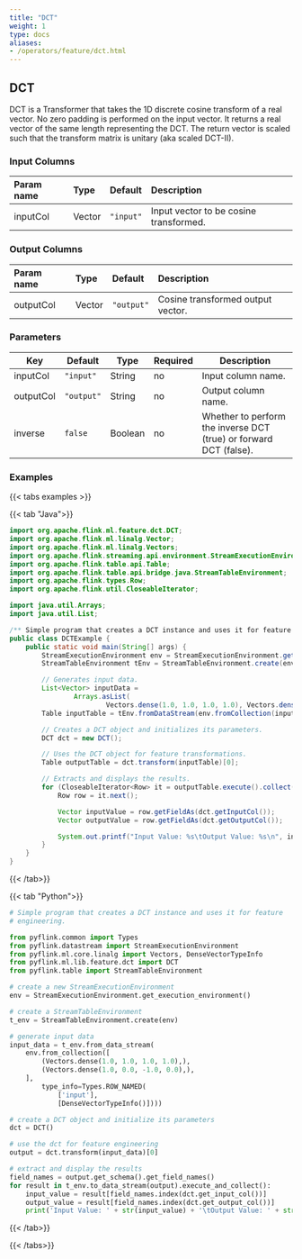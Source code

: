 ```yaml
---
title: "DCT"
weight: 1
type: docs
aliases:
- /operators/feature/dct.html
---
```


<!--
Licensed to the Apache Software Foundation (ASF) under one
or more contributor license agreements.  See the NOTICE file
distributed with this work for additional information
regarding copyright ownership.  The ASF licenses this file
to you under the Apache License, Version 2.0 (the
"License"); you may not use this file except in compliance
with the License.  You may obtain a copy of the License at

  http://www.apache.org/licenses/LICENSE-2.0

Unless required by applicable law or agreed to in writing,
software distributed under the License is distributed on an
"AS IS" BASIS, WITHOUT WARRANTIES OR CONDITIONS OF ANY
KIND, either express or implied.  See the License for the
specific language governing permissions and limitations
under the License.
-->

## DCT

DCT is a Transformer that takes the 1D discrete cosine transform of a real
vector. No zero padding is performed on the input vector. It returns a real
vector of the same length representing the DCT. The return vector is scaled such
that the transform matrix is unitary (aka scaled DCT-II).

### Input Columns

| Param name | Type   | Default   | Description                            |
|:-----------|:-------|:----------|:---------------------------------------|
| inputCol   | Vector | `"input"` | Input vector to be cosine transformed. |

### Output Columns

| Param name | Type   | Default    | Description                       |
|:-----------|:-------|:-----------|:----------------------------------|
| outputCol  | Vector | `"output"` | Cosine transformed output vector. |

### Parameters

| Key       | Default    | Type    | Required | Description                                                       |
|-----------|------------|---------|----------|-------------------------------------------------------------------|
| inputCol  | `"input"`  | String  | no       | Input column name.                                                |
| outputCol | `"output"` | String  | no       | Output column name.                                               |
| inverse   | `false`    | Boolean | no       | Whether to perform the inverse DCT (true) or forward DCT (false). |

### Examples

{{< tabs examples >}}

{{< tab "Java">}}

```java
import org.apache.flink.ml.feature.dct.DCT;
import org.apache.flink.ml.linalg.Vector;
import org.apache.flink.ml.linalg.Vectors;
import org.apache.flink.streaming.api.environment.StreamExecutionEnvironment;
import org.apache.flink.table.api.Table;
import org.apache.flink.table.api.bridge.java.StreamTableEnvironment;
import org.apache.flink.types.Row;
import org.apache.flink.util.CloseableIterator;

import java.util.Arrays;
import java.util.List;

/** Simple program that creates a DCT instance and uses it for feature engineering. */
public class DCTExample {
    public static void main(String[] args) {
        StreamExecutionEnvironment env = StreamExecutionEnvironment.getExecutionEnvironment();
        StreamTableEnvironment tEnv = StreamTableEnvironment.create(env);

        // Generates input data.
        List<Vector> inputData =
                Arrays.asList(
                        Vectors.dense(1.0, 1.0, 1.0, 1.0), Vectors.dense(1.0, 0.0, -1.0, 0.0));
        Table inputTable = tEnv.fromDataStream(env.fromCollection(inputData)).as("input");

        // Creates a DCT object and initializes its parameters.
        DCT dct = new DCT();

        // Uses the DCT object for feature transformations.
        Table outputTable = dct.transform(inputTable)[0];

        // Extracts and displays the results.
        for (CloseableIterator<Row> it = outputTable.execute().collect(); it.hasNext(); ) {
            Row row = it.next();

            Vector inputValue = row.getFieldAs(dct.getInputCol());
            Vector outputValue = row.getFieldAs(dct.getOutputCol());

            System.out.printf("Input Value: %s\tOutput Value: %s\n", inputValue, outputValue);
        }
    }
}
```

{{< /tab>}}

{{< tab "Python">}}

```python
# Simple program that creates a DCT instance and uses it for feature
# engineering.

from pyflink.common import Types
from pyflink.datastream import StreamExecutionEnvironment
from pyflink.ml.core.linalg import Vectors, DenseVectorTypeInfo
from pyflink.ml.lib.feature.dct import DCT
from pyflink.table import StreamTableEnvironment

# create a new StreamExecutionEnvironment
env = StreamExecutionEnvironment.get_execution_environment()

# create a StreamTableEnvironment
t_env = StreamTableEnvironment.create(env)

# generate input data
input_data = t_env.from_data_stream(
    env.from_collection([
        (Vectors.dense(1.0, 1.0, 1.0, 1.0),),
        (Vectors.dense(1.0, 0.0, -1.0, 0.0),),
    ],
        type_info=Types.ROW_NAMED(
            ['input'],
            [DenseVectorTypeInfo()])))

# create a DCT object and initialize its parameters
dct = DCT()

# use the dct for feature engineering
output = dct.transform(input_data)[0]

# extract and display the results
field_names = output.get_schema().get_field_names()
for result in t_env.to_data_stream(output).execute_and_collect():
    input_value = result[field_names.index(dct.get_input_col())]
    output_value = result[field_names.index(dct.get_output_col())]
    print('Input Value: ' + str(input_value) + '\tOutput Value: ' + str(output_value))
```

{{< /tab>}}

{{< /tabs>}}
